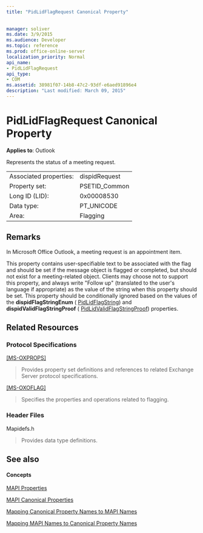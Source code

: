 ```yaml
---
title: "PidLidFlagRequest Canonical Property"
 
 
manager: soliver
ms.date: 3/9/2015
ms.audience: Developer
ms.topic: reference
ms.prod: office-online-server
localization_priority: Normal
api_name:
- PidLidFlagRequest
api_type:
- COM
ms.assetid: 38981f07-14b8-47c2-93df-e6aed91896e4
description: "Last modified: March 09, 2015"
---
```


# PidLidFlagRequest Canonical Property

  
  
**Applies to**: Outlook 
  
Represents the status of a meeting request.
  
|||
|:-----|:-----|
|Associated properties:  <br/> |dispidRequest  <br/> |
|Property set:  <br/> |PSETID_Common  <br/> |
|Long ID (LID):  <br/> |0x00008530  <br/> |
|Data type:  <br/> |PT_UNICODE  <br/> |
|Area:  <br/> |Flagging  <br/> |
   
## Remarks

In Microsoft Office Outlook, a meeting request is an appointment item.
  
This property contains user-specifiable text to be associated with the flag and should be set if the message object is flagged or completed, but should not exist for a meeting-related object. Clients may choose not to support this property, and always write "Follow up" (translated to the user's language if appropriate) as the value of the string when this property should be set. This property should be conditionally ignored based on the values of the **dispidFlagStringEnum** ( [PidLidFlagString](pidlidflagstring-canonical-property.md)) and **dispidValidFlagStringProof** ( [PidLidValidFlagStringProof](pidlidvalidflagstringproof-canonical-property.md)) properties.
  
## Related Resources

### Protocol Specifications

[[MS-OXPROPS]](http://msdn.microsoft.com/library/f6ab1613-aefe-447d-a49c-18217230b148%28Office.15%29.aspx)
  
> Provides property set definitions and references to related Exchange Server protocol specifications.
    
[[MS-OXOFLAG]](http://msdn.microsoft.com/library/f1e50be4-ed30-4c2a-b5cb-8ff3aaaf9b91%28Office.15%29.aspx)
  
> Specifies the properties and operations related to flagging.
    
### Header Files

Mapidefs.h
  
> Provides data type definitions.
    
## See also

#### Concepts

[MAPI Properties](mapi-properties.md)
  
[MAPI Canonical Properties](mapi-canonical-properties.md)
  
[Mapping Canonical Property Names to MAPI Names](mapping-canonical-property-names-to-mapi-names.md)
  
[Mapping MAPI Names to Canonical Property Names](mapping-mapi-names-to-canonical-property-names.md)


